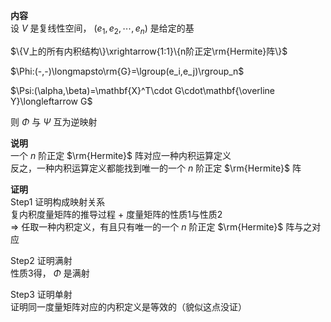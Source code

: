 **内容**  
设 $V$ 是复线性空间， $(e_1,e_2,\cdots,e_n)$ 是给定的基  

 $\{V上的所有内积结构\}\xrightarrow{1:1}\{n阶正定\rm{Hermite}阵\}$  

 $\Phi:(-,-)\longmapsto\rm{G}=\lgroup(e_i,e_j)\rgroup_n$  

 $\Psi:(\alpha,\beta)=\mathbf{X}^T\cdot G\cdot\mathbf{\overline Y}\longleftarrow G$  

则 $\Phi$ 与 $\Psi$ 互为逆映射  

**说明**  
一个 $n$ 阶正定 $\rm{Hermite}$ 阵对应一种内积运算定义  
反之，一种内积运算定义都能找到唯一的一个 $n$ 阶正定 $\rm{Hermite}$ 阵  

**证明**  
Step1 证明构成映射关系  
复内积度量矩阵的推导过程 $+$ 度量矩阵的性质1与性质2  
 $\Rightarrow$ 任取一种内积定义，有且只有唯一的一个 $n$ 阶正定 $\rm{Hermite}$ 阵与之对应  

Step2 证明满射  
性质3得， $\Phi$ 是满射  

Step3 证明单射  
证明同一度量矩阵对应的内积定义是等效的（貌似这点没证）  
